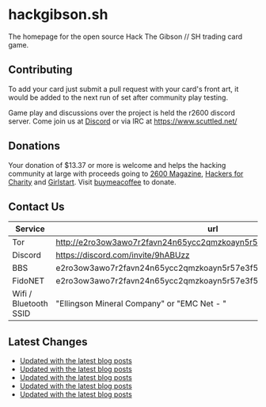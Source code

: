 # hackgibson.sh
The homepage for the open source Hack The Gibson // SH trading card game.


## Contributing

To add your card just submit a pull request with your card's front art, it would be added to the next run of set after community play testing.

Game play and discussions over the project is held the r2600 discord server. Come join us at [Discord](https://discord.com/invite/9hABUzz) or via IRC at https://www.scuttled.net/


## Donations

Your donation of $13.37 or more is welcome and helps the hacking community at large with proceeds going to [2600 Magazine](https://2600.com/), [Hackers for Charity](https://hackersforcharity.org) and [Girlstart](https://girlstart.org).  Visit [buymeacoffee](https://www.buymeacoffee.com/hackgibson.sh) to donate.


## Contact Us

Service | url
-|-
Tor | http://e2ro3ow3awo7r2favn24n65ycc2qmzkoayn5r57e3f56nvjwdcgg32ad.onion
Discord | https://discord.com/invite/9hABUzz
BBS | e2ro3ow3awo7r2favn24n65ycc2qmzkoayn5r57e3f56nvjwdcgg32ad.onion:23
FidoNET | e2ro3ow3awo7r2favn24n65ycc2qmzkoayn5r57e3f56nvjwdcgg32ad.onion:24554
Wifi / Bluetooth SSID | "Ellingson Mineral Company" or "EMC Net - <fidonet address>"

## Latest Changes
<!-- BLOG-POST-LIST:START -->
- [Updated with the latest blog posts](https://github.com/DFW2600/hackgibson.sh/commit/471a9434e07d86ef6e3c6e4917d6289ac1d32a2a)
- [Updated with the latest blog posts](https://github.com/DFW2600/hackgibson.sh/commit/242bf2d616b7a50a4e5163734cb800eeabd18155)
- [Updated with the latest blog posts](https://github.com/DFW2600/hackgibson.sh/commit/b65bd0dccf9989499f52a51ceb2a08bcfa61e35f)
- [Updated with the latest blog posts](https://github.com/DFW2600/hackgibson.sh/commit/e2666dcf2aee4ba0568f2dde893a3e9cabd0ce8f)
- [Updated with the latest blog posts](https://github.com/DFW2600/hackgibson.sh/commit/7ee4c3b29c5733425a242466e92faf545a498bec)
<!-- BLOG-POST-LIST:END -->
